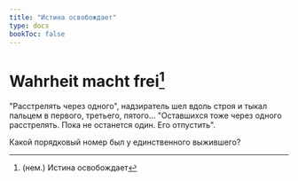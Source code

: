 ```yaml
---
title: "Истина освобождает"
type: docs
bookToc: false
---
```

# Wahrheit macht frei[^1]
"Расстрелять через одного", надзиратель шел вдоль строя и тыкал пальцем в первого, третьего, пятого… "Оставшихся тоже через одного расстрелять. Пока не останется один. Его отпустить".

Какой порядковый номер был у единственного выжившего? 

[^1]: (нем.) Истина освобождает
